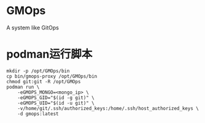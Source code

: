 # GMOps
A system like GitOps

# podman运行脚本

```
mkdir -p /opt/GMOps/bin
cp bin/gmops-proxy /opt/GMOps/bin
chmod git:git -R /opt/GMOps
podman run \
    -eGMOPS_MONGO=<mongo_ip> \
    -eGMOPS_GID="$(id -g git)" \
    -eGMOPS_UID="$(id -u git)" \
    -v/home/git/.ssh/authorized_keys:/home/.ssh/host_authorized_keys \
    -d gmops:latest

```
